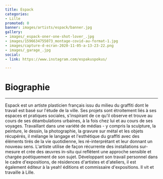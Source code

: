 ```yaml
---
title: Espack
categories:
- Lille
promoted: 0
banner: images/artists/espack/banner.jpg
gallery:
- images/_espack-oner-one-shot-lover_.jpg
- images/1596634755073_montage-covid-au-format-1.jpg
- images/capture-d-ecran-2020-11-05-a-13-23-22.png
- images/_garage_.jpg
social:
- link: https://www.instagram.com/espakuspokus/

---
```

# Biographie

***

Espack est un artiste plasticien français issu du milieu du graffiti dont le travail est basé sur l'étude de la ville. Ses projets sont étroitement liés à ses espaces et pratiques sociales, s'inspirant de ce qu'il observe et trouve au cours de ses déambulations urbaines, à la fois chez lui et au cours de ses voyages. Travaillant dans une variété de médias - y compris la sculpture, la peinture, le dessin, la photographie, la gravure sur métal et les objets récupérés, il mélange le langage et l'esthétique du graffiti avec des éléments tirés de la vie quotidienne, les ré-interprétant et leur donnant un nouveau sens. L'artiste utilise de façon récurrente des installations sur-mesure et crée des œuvres in-situ qui reflètent une approche sensible et chargée poétiquement de son sujet. Développant son travail personnel dans le cadre d'expositions, de résidences d'artistes et d'ateliers, il est également éditeur à la yeah! éditions et commissaire d'expositions. Il vit et travaille à Lille.
